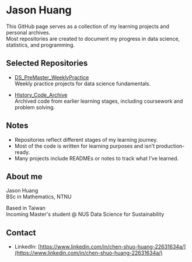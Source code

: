 # Jason Huang

This GitHub page serves as a collection of my learning projects and personal archives.  
Most repositories are created to document my progress in data science, statistics, and programming.

## Selected Repositories

- [DS_PreMaster_WeeklyPractice](https://github.com/NUSSETO/DS_PreMaster_WeeklyPractice)  
  Weekly practice projects for data science fundamentals.  
 
- [History_Code_Archive](https://github.com/NUSSETO/History_Code_Archive)  
  Archived code from earlier learning stages, including coursework and problem solving.

## Notes

- Repositories reflect different stages of my learning journey.
- Most of the code is written for learning purposes and isn't production-ready.
- Many projects include READMEs or notes to track what I’ve learned.

## About me

Jason Huang  
BSc in Mathematics, NTNU  

Based in Taiwan  
Incoming Master's student @ NUS Data Science for Sustainability  

## Contact

- LinkedIn: [https://www.linkedin.com/in/chen-shuo-huang-22631634a/](https://www.linkedin.com/in/chen-shuo-huang-22631634a/)
